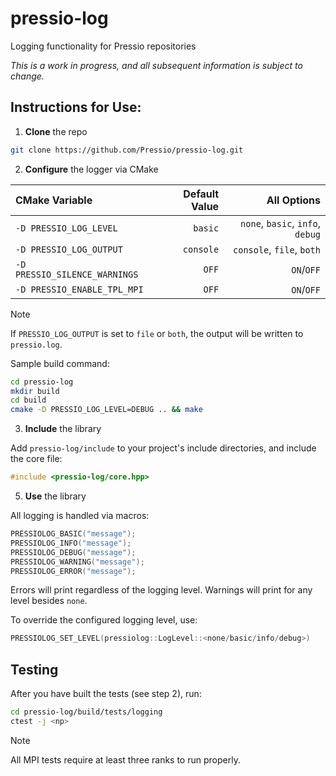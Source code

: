 # pressio-log
Logging functionality for Pressio repositories

_This is a work in progress, and all subsequent information is subject to change._

## Instructions for Use:

1. **Clone** the repo

```sh
git clone https://github.com/Pressio/pressio-log.git
```

2. **Configure** the logger via CMake

| CMake Variable                | Default Value |                     All Options |
| :---------------------------- | ------------: | ------------------------------: |
| `-D PRESSIO_LOG_LEVEL`        |        `basic`| `none`, `basic`, `info`, `debug`|
| `-D PRESSIO_LOG_OUTPUT`       |      `console`|        `console`, `file`, `both`|
| `-D PRESSIO_SILENCE_WARNINGS` |          `OFF`|                       `ON`/`OFF`|
| `-D PRESSIO_ENABLE_TPL_MPI`   |          `OFF`|                       `ON`/`OFF`|

> [!NOTE]
> If `PRESSIO_LOG_OUTPUT` is set to `file` or `both`, the output will be written to `pressio.log`.

Sample build command:

```sh
cd pressio-log
mkdir build
cd build
cmake -D PRESSIO_LOG_LEVEL=DEBUG .. && make
```

3. **Include** the library

Add `pressio-log/include` to your project's include directories, and include the core file:

```cpp
#include <pressio-log/core.hpp>
```

5. **Use** the library

All logging is handled via macros:

```cpp
PRESSIOLOG_BASIC("message");
PRESSIOLOG_INFO("message");
PRESSIOLOG_DEBUG("message");
PRESSIOLOG_WARNING("message");
PRESSIOLOG_ERROR("message");
```

Errors will print regardless of the logging level.
Warnings will print for any level besides `none`.

To override the configured logging level, use:

```cpp
PRESSIOLOG_SET_LEVEL(pressiolog::LogLevel::<none/basic/info/debug>)
```

## Testing

After you have built the tests (see step 2), run:

```sh
cd pressio-log/build/tests/logging
ctest -j <np>
```

> [!NOTE]
> All MPI tests require at least three ranks to run properly.
